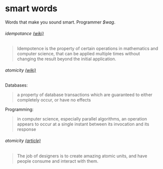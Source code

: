 # smart words

Words that make you sound smart. Programmer _$wag_.

###### idempotance [(wiki)](http://en.wikipedia.org/wiki/Idempotence)
> Idempotence is the property of certain operations in mathematics and computer
> science, that can be applied multiple times without changing the result beyond
> the initial application.

###### atomicity [(wiki)](http://en.wikipedia.org/wiki/Atomicity#Computing)
Databases:
> a property of database transactions which are guaranteed to either completely
> occur, or have no effects

Programming:
> in computer science, especially parallel algorithms, an operation appears
> to occur at a single instant between its invocation and its response

###### atomicity [(article)](http://blog.intercom.io/design-futures-1-creating-systems-not-products/)
> The job of designers is to create amazing atomic units, and have people
> consume and interact with them.
